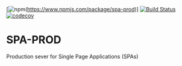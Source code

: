 [![npm](https://img.shields.io/npm/v/spa-prod.svg)(https://www.npmjs.com/package/spa-prod)] [![Build Status](https://travis-ci.com/jkelin/spa-prod.svg?branch=master)](https://travis-ci.com/jkelin/spa-prod) [![codecov](https://codecov.io/gh/jkelin/spa-prod/branch/master/graph/badge.svg)](https://codecov.io/gh/jkelin/spa-prod)

# SPA-PROD

Production sever for Single Page Applications (SPAs)
